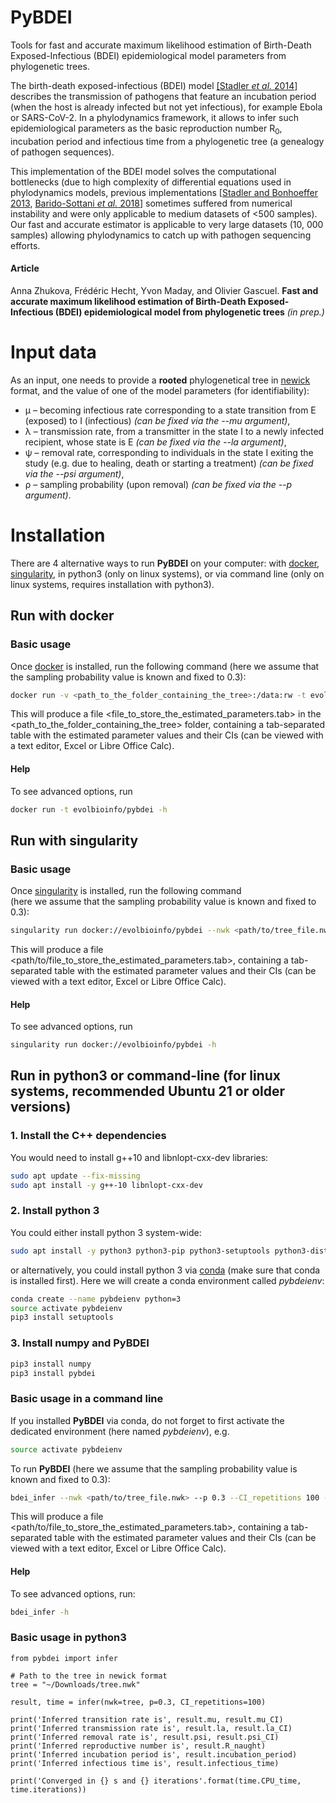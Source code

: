 # PyBDEI

Tools for fast and accurate maximum likelihood estimation
of Birth-Death Exposed-Infectious (BDEI) epidemiological
model parameters from phylogenetic trees.

The birth-death exposed-infectious (BDEI) model [[Stadler _et al._ 2014]](https://www.ncbi.nlm.nih.gov/pmc/articles/PMC4205153/) 
describes the transmission of pathogens 
that feature an incubation period (when the host is already infected but not yet infectious), 
for example Ebola or SARS-CoV-2. In a phylodynamics framework, it allows to infer such epidemiological
parameters as the basic reproduction number R<sub>0</sub>, incubation period and infectious time 
from a phylogenetic tree (a genealogy of pathogen sequences). 

This implementation of the BDEI model solves the computational bottlenecks (due to high complexity of differential equations used in phylodynamics models,
previous implementations [[Stadler and Bonhoeffer 2013](https://royalsocietypublishing.org/doi/10.1098/rstb.2012.0198), 
[Barido-Sottani _et al._ 2018](https://www.biorxiv.org/content/10.1101/440982v1)] sometimes suffered from numerical instability and were only applicable to medium datasets of <500 samples). 
Our fast and accurate estimator is applicable to very large datasets (10, 000 samples) allowing phylodynamics to
catch up with pathogen sequencing efforts.

#### Article

Anna Zhukova, Frédéric Hecht, Yvon Maday, and Olivier Gascuel. __Fast and accurate maximum likelihood estimation
of Birth-Death Exposed-Infectious (BDEI) epidemiological
model from phylogenetic trees__ _(in prep.)_

# Input data
As an input, one needs to provide a **rooted** phylogenetical tree in [newick](https://en.wikipedia.org/wiki/Newick_format) format,
and the value of one of the model parameters (for identifiability):
* µ – becoming infectious rate corresponding to a state transition from E (exposed) to I (infectious) 
_(can be fixed via the --mu argument)_,
* λ – transmission rate, from a transmitter in the state I to a newly infected recipient, whose state is E 
_(can be fixed via the --la argument)_,
* ψ – removal rate, corresponding to individuals in the state I exiting the study 
(e.g. due to healing, death or starting a treatment) _(can be fixed via the --psi argument)_,
* ρ – sampling probability (upon removal) _(can be fixed via the --p argument)_.

# Installation

There are 4 alternative ways to run __PyBDEI__ on your computer: 
with [docker](https://www.docker.com/community-edition), 
[singularity](https://www.sylabs.io/singularity/),
in python3 (only on linux systems), or via command line (only on linux systems, requires installation with python3).

## Run with docker

### Basic usage
Once [docker](https://www.docker.com/community-edition) is installed, run the following command 
(here we assume that the sampling probability value is known and fixed to 0.3):

```bash
docker run -v <path_to_the_folder_containing_the_tree>:/data:rw -t evolbioinfo/pybdei --nwk /data/<tree_file.nwk> --p 0.3 --CI_repetitions 100 --log <file_to_store_the_estimated_parameters.tab>
```

This will produce a file <file_to_store_the_estimated_parameters.tab> in the <path_to_the_folder_containing_the_tree> folder,
 containing a tab-separated table with the estimated parameter values and their CIs (can be viewed with a text editor, Excel or Libre Office Calc).

#### Help

To see advanced options, run
```bash
docker run -t evolbioinfo/pybdei -h
```

## Run with singularity

### Basic usage
Once [singularity](https://www.sylabs.io/guides/2.6/user-guide/quick_start.html#quick-installation-steps) is installed, 
run the following command  
(here we assume that the sampling probability value is known and fixed to 0.3):

```bash
singularity run docker://evolbioinfo/pybdei --nwk <path/to/tree_file.nwk> --p 0.3 --CI_repetitions 100 --log <path/to/file_to_store_the_estimated_parameters.tab>
```

This will produce a file <path/to/file_to_store_the_estimated_parameters.tab>,
 containing a tab-separated table with the estimated parameter values and their CIs (can be viewed with a text editor, Excel or Libre Office Calc).


#### Help

To see advanced options, run
```bash
singularity run docker://evolbioinfo/pybdei -h
```

## Run in python3 or command-line (for linux systems, recommended Ubuntu 21 or older versions)

### 1. Install the C++ dependencies
You would need to install g++10 and libnlopt-cxx-dev libraries:

```bash
sudo apt update --fix-missing 
sudo apt install -y g++-10 libnlopt-cxx-dev
```

### 2. Install python 3

You could either install python 3 system-wide:
```bash
sudo apt install -y python3 python3-pip python3-setuptools python3-distutils
```

or alternatively, you could install python 3 via [conda](https://conda.io/docs/) (make sure that conda is installed first). 
Here we will create a conda environment called _pybdeienv_:
```bash
conda create --name pybdeienv python=3
source activate pybdeienv
pip3 install setuptools
```

### 3. Install numpy and PyBDEI
```bash
pip3 install numpy 
pip3 install pybdei
```


### Basic usage in a command line
If you installed __PyBDEI__ via conda, do not forget to first activate the dedicated environment (here named _pybdeienv_), e.g.

```bash
source activate pybdeienv
```

To run __PyBDEI__
(here we assume that the sampling probability value is known and fixed to 0.3):

```bash
bdei_infer --nwk <path/to/tree_file.nwk> --p 0.3 --CI_repetitions 100 --log <path/to/file_to_store_the_estimated_parameters.tab>
```

This will produce a file <path/to/file_to_store_the_estimated_parameters.tab>,
 containing a tab-separated table with the estimated parameter values and their CIs (can be viewed with a text editor, Excel or Libre Office Calc).

#### Help

To see advanced options, run:
```bash
bdei_infer -h
```

### Basic usage in python3
```python3
from pybdei import infer

# Path to the tree in newick format
tree = "~/Downloads/tree.nwk"

result, time = infer(nwk=tree, p=0.3, CI_repetitions=100)

print('Inferred transition rate is', result.mu, result.mu_CI)
print('Inferred transmission rate is', result.la, result.la_CI)
print('Inferred removal rate is', result.psi, result.psi_CI)
print('Inferred reproductive number is', result.R_naught)
print('Inferred incubation period is', result.incubation_period)
print('Inferred infectious time is', result.infectious_time)

print('Converged in {} s and {} iterations'.format(time.CPU_time, time.iterations))
```
